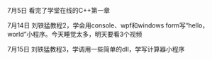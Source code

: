 7月5日
看完了学堂在线的C++第一章

7月14日
刘铁猛教程2，学会用console、wpf和windows form写“hello， world”小程序。今天睡觉太多，明天要看3个视频

7月15日
刘铁猛教程3，学调用一些简单的dll，学写计算器小程序
